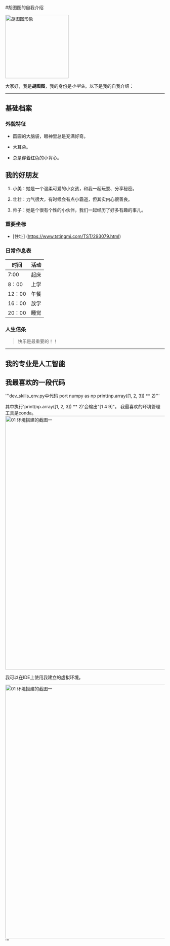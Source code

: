 #胡图图的自我介绍

<img src="https://cn.bing.com/images/search?q=%E8%83%A1%E5%9B%BE%E5%9B%BE%E7%85%A7%E7%89%87&view=detailv2&FORM=IQFRBA&id=212F54795E921B1028F4A5AD3A9380D3420090C9&selectedindex=0&&expw=550&exph=724&ccid=rcydu7qL&ck=B41A693A7710DE1DA08C82169ABB3AFB&simid=608005376860896777&thid=OIP.rcydu7qLCkFfPVORbv4OwwHaJv&idpp=serp&idpbck=1&ajaxhist=0&ajaxserp=0" width="200" alt="胡图图形象">

大家好，我是**胡图图**，我的身份是*小学生*。以下是我的自我介绍：

---

## 基础档案
 
### 外貌特征
 
- 圆圆的大脑袋，眼神里总是充满好奇。
 
- 大耳朵。
 
- 总是穿着红色的小背心。
 
## 我的好朋友
 
1. 小美：她是一个温柔可爱的小女孩，和我一起玩耍、分享秘密。
 
2. 壮壮：力气很大，有时候会有点小霸道，但其实内心很善良。
 
3. 帅子：她是个很有个性的小伙伴，我们一起经历了好多有趣的事儿。
 
### 重要坐标
 
- [住址] (https://www.tstingmi.com/TST/293079.html)

### 日常作息表
| 时间 | 活动 |
| ---- |---- |
| 7:00 | 起床 |
| 8：00 | 上学 |
| 12：00 | 午餐 |
| 16：00 | 放学 |
| 20：00 | 睡觉 |

### 人生信条
> 快乐是最重要的！！

---

## 我的专业是人工智能

## 我最喜欢的一段代码

'''dev_skills_env.py中代码
port numpy as np
print(np.array([1, 2, 3]) ** 2)'''

其中执行'print(np.array([1, 2, 3]) ** 2)'会输出"[1 4 9]"。
我最喜欢的环境管理工具是conda。
<img src="C:\Users\z\Pictures\Screenshots" width="800" alt="01 环境搭建的截图一">

我可以在IDE上使用我建立的虚拟环境。

<img src="C:\Users\z\Pictures\Screenshots" width="800" alt="01 环境搭建的截图一">
'''